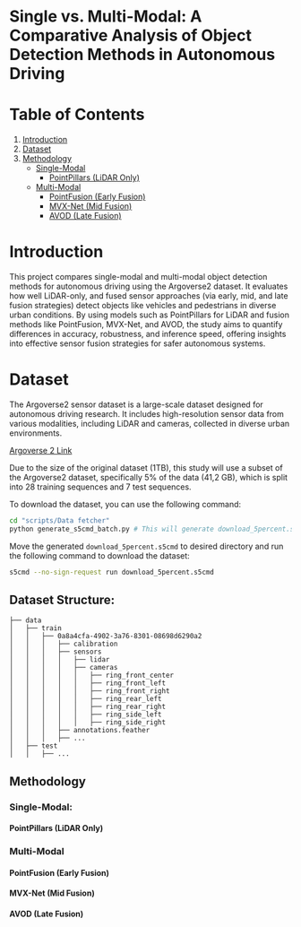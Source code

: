 # Single vs. Multi-Modal: A Comparative Analysis of Object Detection Methods in Autonomous Driving

# Table of Contents
1. [Introduction](#introduction)
2. [Dataset](#dataset)
3. [Methodology](#methodology)
    - [Single-Modal](#single-modal)
        - [PointPillars (LiDAR Only)](#pointpillars-lidar-only)
    - [Multi-Modal](#multi-modal)
        - [PointFusion (Early Fusion)](#pointfusion-early-fusion)
        - [MVX-Net (Mid Fusion)](#mvx-net-mid-fusion)
        - [AVOD (Late Fusion)](#avod-late-fusion)


# Introduction
This project compares single-modal and multi-modal object detection methods for autonomous driving using the Argoverse2 dataset. It evaluates how well LiDAR-only, and fused sensor approaches (via early, mid, and late fusion strategies) detect objects like vehicles and pedestrians in diverse urban conditions. By using models such as PointPillars for LiDAR and fusion methods like PointFusion, MVX-Net, and AVOD, the study aims to quantify differences in accuracy, robustness, and inference speed, offering insights into effective sensor fusion strategies for safer autonomous systems.

# Dataset
The Argoverse2 sensor dataset is a large-scale dataset designed for autonomous driving research. It includes high-resolution sensor data from various modalities, including LiDAR and cameras, collected in diverse urban environments.

[Argoverse 2 Link](https://www.argoverse.org/av2.html)

Due to the size of the original dataset (1TB), this study will use a subset of the Argoverse2 dataset, specifically 5% of the data (41,2 GB), which is split into 28 training sequences and 7 test sequences.

To download the dataset, you can use the following command:

```bash
cd "scripts/Data fetcher"
python generate_s5cmd_batch.py # This will generate download_5percent.s5cmd file with 80/20 split
```
Move the generated `download_5percent.s5cmd` to desired directory and run the following command to download the dataset:

```bash
s5cmd --no-sign-request run download_5percent.s5cmd
```


## Dataset Structure:

```
├── data
│   ├── train
│   │   ├── 0a8a4cfa-4902-3a76-8301-08698d6290a2
│   │   │   ├── calibration
│   │   │   ├── sensors
│   │   │   │   ├── lidar
│   │   │   │   ├── cameras
│   │   │   │   │   ├── ring_front_center
│   │   │   │   │   ├── ring_front_left
│   │   │   │   │   ├── ring_front_right
│   │   │   │   │   ├── ring_rear_left
│   │   │   │   │   ├── ring_rear_right
│   │   │   │   │   ├── ring_side_left
│   │   │   │   │   ├── ring_side_right
│   │   │   ├── annotations.feather
│   │   │   ├── ...
│   ├── test
│   │   ├── ...
```

## Methodology
### Single-Modal:
#### PointPillars (LiDAR Only)

### Multi-Modal
#### PointFusion (Early Fusion)

#### MVX-Net (Mid Fusion)

#### AVOD (Late Fusion)
